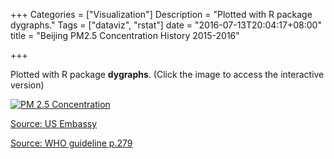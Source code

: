 +++
Categories = ["Visualization"]
Description = "Plotted with R package dygraphs."
Tags = ["dataviz", "rstat"]
date = "2016-07-13T20:04:17+08:00"
title = "Beijing PM2.5 Concentration History 2015-2016"

+++

Plotted with R package **dygraphs**. (Click the image to access the interactive version)

[![PM 2.5 Concentration](/images/pm25.png)](htmls/pm25.html)

[Source: US Embassy](http://www.stateair.net/web/historical/1/1.html)

[Source: WHO guideline p.279](http://www.euro.who.int/__data/assets/pdf_file/0005/78638/E90038.pdf)
